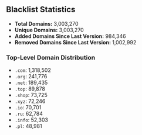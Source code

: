 ## Blacklist Statistics

- **Total Domains:** 3,003,270
- **Unique Domains:** 3,003,270
- **Added Domains Since Last Version:** 984,346
- **Removed Domains Since Last Version:** 1,002,992

### Top-Level Domain Distribution

-  `.com`: 1,318,502
-  `.org`: 241,776
-  `.net`: 189,435
-  `.top`: 89,878
-  `.shop`: 73,725
-  `.xyz`: 72,246
-  `.io`: 70,701
-  `.ru`: 62,784
-  `.info`: 52,303
-  `.pl`: 48,981
